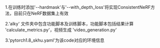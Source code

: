 1.在训练时添加'--hardmask'与'--with_depth_loss'将实现ConsistentNeRF方法，目前只在NeRF数据集上有效

2.'alky' 文件夹中包含功能脚本及训练脚本，功能脚本包括结果计算 'calculate_metrics.py'，视频生成 'video_generation.py'

3.'pytorch1.8_skhu.yaml'为该code对应的环境信息
